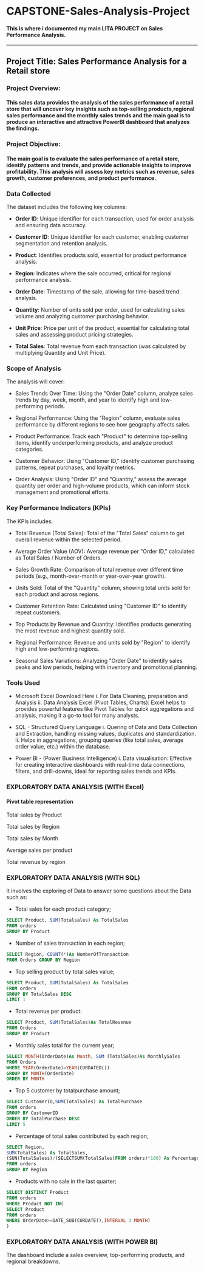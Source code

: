 # CAPSTONE-Sales-Analysis-Project
#### This is where i documented my main LITA PROJECT on Sales Performance Analysis.
---

## Project Title: Sales Performance Analysis for a Retail store 

### Project Overview: 
#### This sales data provides the analysis of the sales performance of a retail store that will uncover key insights such as top-selling products,regional sales performance and the monthly sales trends and the main goal is to produce an interactive and attractive PowerBI dashboard that analyzes the findings.


### Project Objective: 
#### The main goal is to evaluate the sales performance of a retail store, identify patterns and trends, and provide actionable insights to improve profitability. This analysis will assess key metrics such as revenue, sales growth, customer preferences, and product performance.


### Data Collected 

The dataset includes the following key columns:

-  **Order ID**: Unique identifier for each transaction, used for order analysis and ensuring data accuracy.

-  **Customer ID**: Unique identifier for each customer, enabling customer segmentation and retention analysis.

-  **Product**: Identifies products sold, essential for product performance analysis.

-  **Region**: Indicates where the sale occurred, critical for regional performance analysis.

-  **Order Date**: Timestamp of the sale, allowing for time-based trend analysis.

-  **Quantity**: Number of units sold per order, used for calculating sales volume and analyzing customer purchasing behavior.

-  **Unit Price**: Price per unit of the product, essential for calculating total sales and assessing product pricing strategies.

-  **Total Sales**: Total revenue from each transaction (was calculated by multiplying Quantity and Unit Price).


### Scope of Analysis

The analysis will cover:
-  Sales Trends Over Time: Using the "Order Date" column, analyze sales trends by day, week, month, and year to identify high and low-performing periods.

-  Regional Performance: Using the "Region" column, evaluate sales performance by different regions to see how geography affects sales.

-  Product Performance: Track each "Product" to determine top-selling items, identify underperforming products, and analyze product categories.

-  Customer Behavior: Using "Customer ID," identify customer purchasing patterns, repeat purchases, and loyalty metrics.

-  Order Analysis: Using "Order ID" and "Quantity," assess the average quantity per order and high-volume products, which can inform stock management and promotional efforts.




### Key Performance Indicators (KPIs)
The KPIs includes:

-  Total Revenue (Total Sales): Total of the "Total Sales" column to get overall revenue within the selected period.

-  Average Order Value (AOV): Average revenue per "Order ID," calculated as Total Sales / Number of Orders.

-  Sales Growth Rate: Comparison of total revenue over different time periods (e.g., month-over-month or year-over-year growth).

-  Units Sold: Total of the "Quantity" column, showing total units sold for each product and across regions.

-  Customer Retention Rate: Calculated using "Customer ID" to identify repeat customers.

-  Top Products by Revenue and Quantity: Identifies products generating the most revenue and highest quantity sold.

-  Regional Performance: Revenue and units sold by "Region" to identify high and low-performing regions.

-  Seasonal Sales Variations: Analyzing "Order Date" to identify sales peaks and low periods, helping with inventory and promotional planning. 



### Tools Used

-  Microsoft Excel Download Here
i.  For Data Cleaning, preparation and Analysis
ii. Data Analysis
Excel (Pivot Tables, Charts): Excel helps to provides powerful features like Pivot Tables for quick aggregations and analysis, making it a go-to tool for many analysts.


-  SQL - Structured Query Language
i.   Quering of Data and Data Collection and Extraction, handling missing values, duplicates and standardization.
ii.  Helps in aggregations, grouping queries (like total sales, average order value, etc.) within the database.

-  Power BI - (Power Business Intelligence)
i.  Data visualisation: Effective for creating interactive dashboards with real-time data connections, filters, and drill-downs, ideal for reporting sales trends and KPIs.


### EXPLORATORY DATA ANALYSIS (WITH Excel)
#### Pivot table representation 
Total sales by Product

Total sales by Region

Total sales by Month

Average sales per product

Total revenue by region



### EXPLORATORY DATA ANALYSIS (WITH SQL)
It involves the exploring of Data to answer some questions about the Data such as:

-  Total sales for each product category;
```SQL
SELECT Product, SUM(Totalsales) As TotalSales
FROM orders
GROUP BY Product
```
-  Number of sales transaction in each region;
```SQL
SELECT Region, COUNT(*)As NumberOfTransaction
FROM Orders GROUP BY Region
```
-  Top selling product by total sales value;
```SQL
SELECT Product, SUM(TotalSales) As TotalSales
FROM orders
GROUP BY TotalSales DESC
LIMIT 1
```
-  Total revenue per product:
  ```SQL
SELECT Product, SUM(TotalSales)As TotalRevenue
FROM Orders
GROUP BY Product
```
- Monthly sales total for the current year;
```SQL
SELECT MONTH(OrderDate)As Month, SUM (TotalSales)As MonthlySales
FROM Orders
WHERE YEAR(OrderDate)=YEAR(CURDATED())
GROUP BY MONTH(OrderDate)
ORDER BY MONTH
```

-  Top 5 customer by totalpurchase amount;
```SQL
SELECT CustomerID,SUM(TotalSales) As TotalPurchase
FROM orders
GROUP BY CustomerID
ORDER BY TotalPurchase DESC
LIMIT 5
```
-  Percentage of total sales contributed by each region;
```SQL
SELECT Region,
SUM(TotalSales) As TotalSales,
(SUN(TotalSaless)/(SELECTSUM(TotalSales)FROM orders)*100) As PercentageOfTotalSales
FROM orders
GROUP BY Region
```
-  Products with no sale in the last quarter;
```SQL
SELECT DISTINCT Product
FROM orders
WHERE Product NOT IN(
SELECT Product
FROM orders
WHERE OrderDate>=DATE_SUB(CURDATE(),INTERVAL 3 MONTH)
)
```
### EXPLORATORY DATA ANALYSIS (WITH POWER BI)
The dashboard include a sales overview, top-performing products, and 
regional breakdowns.

